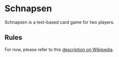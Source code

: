 # Schnapsen
Schnapsen is a text-based card game for two players.

## Rules
For now, please refer to this [description on
  Wikipedia](https://en.wikipedia.org/wiki/Sixty-six_(card_game)#Schnapsen).
